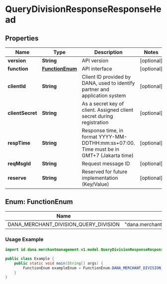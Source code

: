 

# QueryDivisionResponseResponseHead


## Properties

| Name | Type | Description | Notes |
|------------ | ------------- | ------------- | -------------|
|**version** | **String** | API version |  [optional] |
|**function** | [**FunctionEnum**](#FunctionEnum) | API interface |  [optional] |
|**clientId** | **String** | Client ID provided by DANA, used to identify partner and application system |  [optional] |
|**clientSecret** | **String** | As a secret key of client. Assigned client secret during registration |  [optional] |
|**respTime** | **String** | Response time, in format YYYY-MM-DDTHH:mm:ss+07:00. Time must be in GMT+7 (Jakarta time) |  [optional] |
|**reqMsgId** | **String** | Request message ID |  [optional] |
|**reserve** | **String** | Reserved for future implementation (Key/Value) |  [optional] |


<a name="FunctionEnum"></a>
## Enum: FunctionEnum

| Name | Value | Description |
| ---- | ----- | ----------- |
| DANA_MERCHANT_DIVISION_QUERY_DIVISION | "dana.merchant.division.queryDivision" |  |

### Usage Example
```java
import id.dana.merchantmanagement.v1.model.QueryDivisionResponseResponseHead.FunctionEnum;

public class Example {
    public static void main(String[] args) {
        FunctionEnum exampleEnum = FunctionEnum.DANA_MERCHANT_DIVISION_QUERY_DIVISION;
    }
}
```




